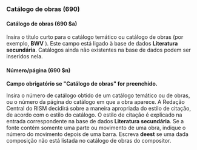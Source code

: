 ### Catálogo de obras  (690) 

#### Catálogo de obras  (690 $a) 

Insira o título curto para o catálogo temático ou catálogo de obras (por exemplo, **BWV** ). Este campo está ligado à base de dados **Literatura secundária**. Catálogos ainda não existentes na base de dados podem ser inseridos nela.

#### Número/página (690 $n) 

**Campo obrigatório se "Catálogo de obras" for preenchido.**

Insira o número de catálogo obtido de um catálogo temático ou de obras, ou o número da página do catálogo em que a obra aparece. A Redação Central do RISM decidirá sobre a maneira apropriada do estilo de citação, de acordo com o estilo do catálogo. O estilo de citação é explicado na entrada correspondente na base de dados **Literatura secundária**. Se a fonte contém somente uma parte ou movimento de uma obra, indique o número do movimento depois de uma barra. Escreva **deest** se uma dada composição não está listada no catálogo de obras do compositor.